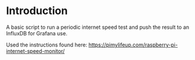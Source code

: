 # Introduction
A basic script to run a periodic internet speed test and push the result to an InfluxDB for Grafana use.

Used the instructions found here:
https://pimylifeup.com/raspberry-pi-internet-speed-monitor/